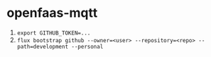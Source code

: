 # openfaas-mqtt

1. `export GITHUB_TOKEN=...`
2. `flux bootstrap github --owner=<user> --repository=<repo> --path=development --personal`
